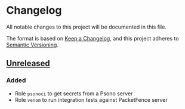# Changelog

All notable changes to this project will be documented in this file.

The format is based on [Keep a Changelog](https://keepachangelog.com/en/1.0.0/),
and this project adheres to [Semantic Versioning](https://semver.org/spec/v2.0.0.html).

## [Unreleased]

### Added
- Role `psonoci` to get secrets from a Psono server
- Role `venom` to run integration tests against PacketFence server

[Unreleased]: https://github.com/inverse-inc/ansible-cumulus/compare/
